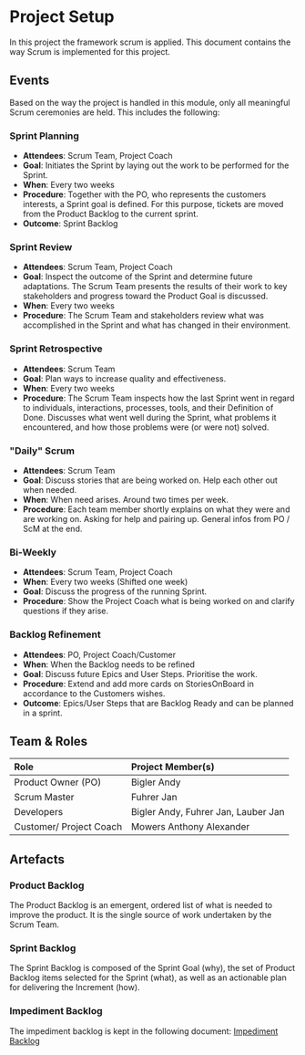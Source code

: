 # Project Setup

In this project the framework scrum is applied. This document contains the way Scrum is implemented for this project.

## Events

Based on the way the project is handled in this module, only all meaningful Scrum ceremonies are held. This includes the following:

### Sprint Planning

* **Attendees**: Scrum Team, Project Coach
* **Goal**: Initiates the Sprint by laying out the work to be performed for the Sprint.
* **When**: Every two weeks
* **Procedure**: Together with the PO, who represents the customers interests, a Sprint goal is defined. For this purpose, tickets are moved from the Product Backlog to the current sprint.
* **Outcome**: Sprint Backlog

### Sprint Review

* **Attendees**: Scrum Team, Project Coach
* **Goal**: Inspect the outcome of the Sprint and determine future adaptations. The Scrum Team presents the results of their work to key stakeholders and progress toward the Product Goal is discussed.
* **When**: Every two weeks
* **Procedure**: The Scrum Team and stakeholders review what was accomplished in the Sprint and what has changed in their environment.

### Sprint Retrospective

* **Attendees**: Scrum Team
* **Goal**: Plan ways to increase quality and effectiveness.
* **When**: Every two weeks
* **Procedure**: The Scrum Team inspects how the last Sprint went in regard to individuals, interactions, processes, tools, and their Definition of Done. Discusses what went well during the Sprint, what problems it encountered, and how those problems were (or were not) solved.

### "Daily" Scrum

* **Attendees**: Scrum Team
* **Goal**: Discuss stories that are being worked on. Help each other out when needed.
* **When**: When need arises. Around two times per week.
* **Procedure**: Each team member shortly explains on what they were and are working on. Asking for help and pairing up. General infos from PO / ScM at the end.

### Bi-Weekly

* **Attendees**: Scrum Team, Project Coach
* **When**: Every two weeks (Shifted one week)
* **Goal**: Discuss the progress of the running Sprint.
* **Procedure**: Show the Project Coach what is being worked on and clarify questions if they arise.

### Backlog Refinement
* **Attendees**: PO, Project Coach/Customer
* **When**: When the Backlog needs to be refined
* **Goal**: Discuss future Epics and User Steps. Prioritise the work.
* **Procedure**: Extend and add more cards on StoriesOnBoard in accordance to the Customers wishes.
* **Outcome**: Epics/User Steps that are Backlog Ready and can be planned in a sprint.

## Team & Roles

| Role   | Project Member(s) |
|:-------|:------|
| Product Owner (PO) | Bigler Andy |
| Scrum Master | Fuhrer Jan |
| Developers | Bigler Andy, Fuhrer Jan, Lauber Jan |
| Customer/ Project Coach | Mowers Anthony Alexander |

## Artefacts

### Product Backlog

The Product Backlog is an emergent, ordered list of what is needed to improve the product. It is the single source of work undertaken by the Scrum Team.

### Sprint Backlog

The Sprint Backlog is composed of the Sprint Goal (why), the set of Product Backlog items selected for the Sprint (what), as well as an actionable plan for delivering the Increment (how).

### Impediment Backlog

The impediment backlog is kept in the following document: [Impediment Backlog](impediment-backlog.md)
